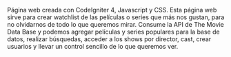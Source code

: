 Página web creada con CodeIgniter 4, Javascript y CSS. 
Esta página web sirve para crear watchlist de las películas o series que más nos gustan, para no olvidarnos de todo lo que queremos mirar. 
Consume la API de The Movie Data Base y podemos agregar películas y series populares para la base de datos, realizar búsquedas, acceder a los shows por director, cast, crear usuarios y llevar un control sencillo de lo que queremos ver.
